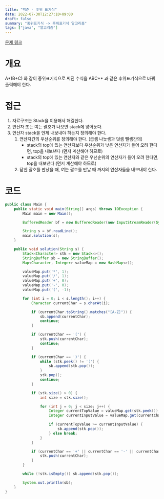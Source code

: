 ```yaml
---
title: "백준 - 후위 표기식"
date: 2022-07-30T12:27:10+09:00
draft: false
summary: "중위표기식 -> 후위표기식 알고리즘"
tags: ["java", "알고리즘"]
---
```


[문제 링크](https://www.acmicpc.net/problem/1918)

# 개요
A*(B+C) 와 같이 중위표기식으로 써진 수식을 ABC+* 과 같은 후위표기식으로 바꿔 출력해야 한다.

# 접근
1. 자료구조는 Stack을 이용해서 해결한다.
2. 연산자 또는 여는 괄호가 나오면 stack에 넣어둔다.
3. 연산자 stack을 언제 내보내야 하는지 정의해야 한다.
   1. 연산자간의 우선순위를 정의해야 한다. (곱셈 나눗셈과 덧셈 뺄셈간의)
      * stack의 top에 있는 연산자보다 우선순위가 낮은 연산자가 들어 오려 한다면, top을 내보낸다 (먼저 계산해야 하므로)
      * stack의 top에 있는 연산자와 같은 우선순위의 연산자가 들어 오려 한다면, top을 내보낸다 (먼저 계산해야 하므로)
   2. 닫힌 괄호를 만났을 때, 여는 괄호를 만날 때 까지의 연산자들을 내보내야 한다.


# 코드
```java
public class Main {
    public static void main(String[] args) throws IOException {
        Main main = new Main();

        BufferedReader bf = new BufferedReader(new InputStreamReader(System.in));

        String s = bf.readLine();
        main.solution(s);
    }

    public void solution(String s) {
        Stack<Character> stk = new Stack<>();
        StringBuffer sb = new StringBuffer();
        Map<Character, Integer> valueMap = new HashMap<>();

        valueMap.put('*', 1);
        valueMap.put('/', 1);
        valueMap.put('+', 0);
        valueMap.put('-', 0);
        valueMap.put('(', -1);

        for (int i = 0; i < s.length(); i++) {
            Character currentChar = s.charAt(i);

            if (currentChar.toString().matches("[A-Z]")) {
                sb.append(currentChar);
                continue;
            }

            if (currentChar == '(') {
                stk.push(currentChar);
                continue;
            }

            if (currentChar == ')') {
                while (stk.peek() != '(') {
                    sb.append(stk.pop());
                }
                stk.pop();
                continue;
            }

            if (stk.size() > 0) {
                int size = stk.size();

                for (int j = 0; j < size; j++) {
                    Integer currentTopValue = valueMap.get(stk.peek());
                    Integer currentInputValue = valueMap.get(currentChar);

                    if (currentTopValue >= currentInputValue) {
                        sb.append(stk.pop());
                    } else break;
                }
            }

            if (currentChar == '+' || currentChar == '-' || currentChar == '*' || currentChar == '/') {
                stk.push(currentChar);
            }
        }

        while (!stk.isEmpty()) sb.append(stk.pop());

        System.out.println(sb);
    }
}
```